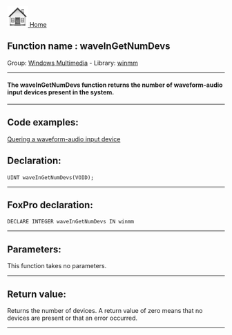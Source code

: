 [<img src="../../images/home.png"> Home ](https://github.com/VFPX/Win32API)  

## Function name : waveInGetNumDevs
Group: [Windows Multimedia](../../functions_group.md#Windows_Multimedia)  -  Library: [winmm](../../../libraries.md#winmm)  
***  


#### The waveInGetNumDevs function returns the number of waveform-audio input devices present in the system.
***  


## Code examples:
[Quering a waveform-audio input device](../../samples/sample_366.md)  

## Declaration:
```foxpro  
UINT waveInGetNumDevs(VOID);  
```  
***  


## FoxPro declaration:
```foxpro  
DECLARE INTEGER waveInGetNumDevs IN winmm  
```  
***  


## Parameters:
This function takes no parameters.  
***  


## Return value:
Returns the number of devices. A return value of zero means that no devices are present or that an error occurred.  
***  

